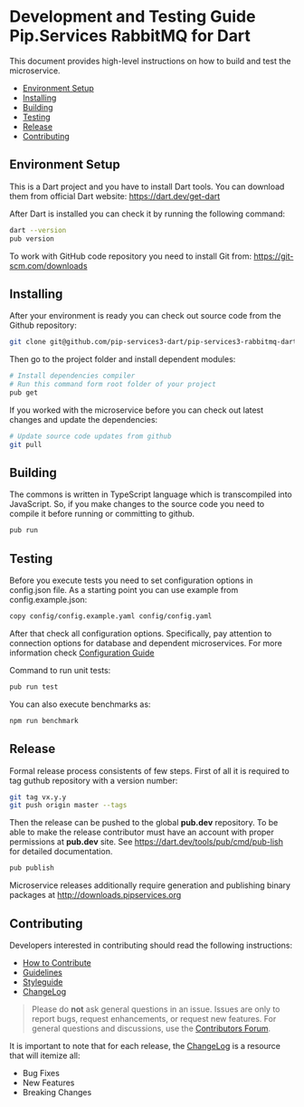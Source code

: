 # Development and Testing Guide <br/> Pip.Services RabbitMQ for Dart

This document provides high-level instructions on how to build and test the microservice.

* [Environment Setup](#setup)
* [Installing](#install)
* [Building](#build)
* [Testing](#test)
* [Release](#release)
* [Contributing](#contrib) 

## <a name="setup"></a> Environment Setup

This is a Dart project and you have to install Dart tools. 
You can download them from official Dart website: https://dart.dev/get-dart 

After Dart is installed you can check it by running the following command:
```bash
dart --version
pub version
```
To work with GitHub code repository you need to install Git from: https://git-scm.com/downloads

## <a name="install"></a> Installing

After your environment is ready you can check out source code from the Github repository:
```bash
git clone git@github.com/pip-services3-dart/pip-services3-rabbitmq-dart.git
```

Then go to the project folder and install dependent modules:

```bash
# Install dependencies compiler
# Run this command form root folder of your project
pub get

```

If you worked with the microservice before you can check out latest changes and update the dependencies:
```bash
# Update source code updates from github
git pull

```

## <a name="build"></a> Building

The commons is written in TypeScript language which is transcompiled into JavaScript.
So, if you make changes to the source code you need to compile it before running or committing to github.

```bash
pub run
```


## <a name="test"></a> Testing

Before you execute tests you need to set configuration options in config.json file.
As a starting point you can use example from config.example.json:

```bash
copy config/config.example.yaml config/config.yaml
``` 

After that check all configuration options. Specifically, pay attention to connection options
for database and dependent microservices. For more information check [Configuration Guide](Configuration.md) 

Command to run unit tests:
```bash
pub run test
```

You can also execute benchmarks as:
```bash
npm run benchmark
```

## <a name="release"></a> Release

Formal release process consistents of few steps. 
First of all it is required to tag guthub repository with a version number:

```bash
git tag vx.y.y
git push origin master --tags
```

Then the release can be pushed to the global **pub.dev** repository. 
To be able to make the release contributor must have an account with proper
permissions at **pub.dev** site.
See https://dart.dev/tools/pub/cmd/pub-lish for detailed documentation.

```bash
pub publish
```

Microservice releases additionally require generation and publishing 
binary packages at http://downloads.pipservices.org

## <a name="contrib"></a> Contributing

Developers interested in contributing should read the following instructions:

- [How to Contribute](http://www.pipservices.org/contribute/)
- [Guidelines](http://www.pipservices.org/contribute/guidelines)
- [Styleguide](http://www.pipservices.org/contribute/styleguide)
- [ChangeLog](../CHANGELOG.md)

> Please do **not** ask general questions in an issue. Issues are only to report bugs, request
  enhancements, or request new features. For general questions and discussions, use the
  [Contributors Forum](http://www.pipservices.org/forums/forum/contributors/).

It is important to note that for each release, the [ChangeLog](../CHANGELOG.md) is a resource that will
itemize all:

- Bug Fixes
- New Features
- Breaking Changes